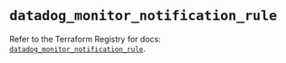 # `datadog_monitor_notification_rule`

Refer to the Terraform Registry for docs: [`datadog_monitor_notification_rule`](https://registry.terraform.io/providers/datadog/datadog/3.75.0/docs/resources/monitor_notification_rule).
